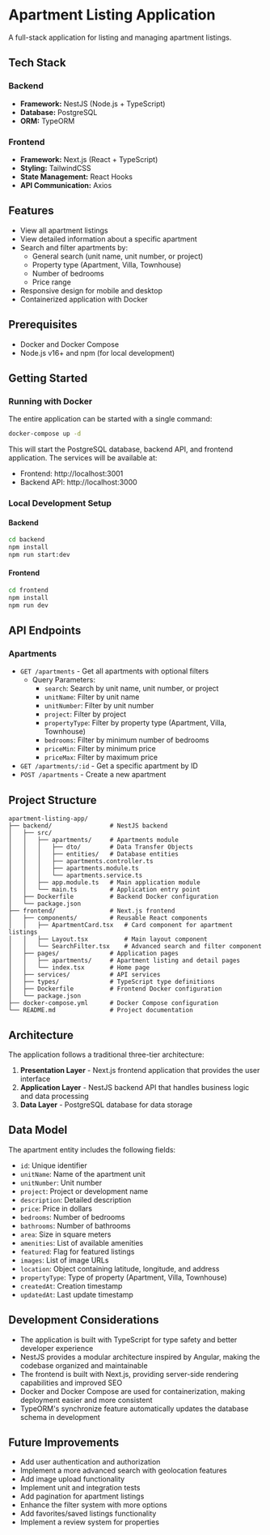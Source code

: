 # Apartment Listing Application

A full-stack application for listing and managing apartment listings.

## Tech Stack

### Backend

- **Framework:** NestJS (Node.js + TypeScript)
- **Database:** PostgreSQL
- **ORM:** TypeORM

### Frontend

- **Framework:** Next.js (React + TypeScript)
- **Styling:** TailwindCSS
- **State Management:** React Hooks
- **API Communication:** Axios

## Features

- View all apartment listings
- View detailed information about a specific apartment
- Search and filter apartments by:
  - General search (unit name, unit number, or project)
  - Property type (Apartment, Villa, Townhouse)
  - Number of bedrooms
  - Price range
- Responsive design for mobile and desktop
- Containerized application with Docker

## Prerequisites

- Docker and Docker Compose
- Node.js v16+ and npm (for local development)

## Getting Started

### Running with Docker

The entire application can be started with a single command:

```bash
docker-compose up -d
```

This will start the PostgreSQL database, backend API, and frontend application. The services will be available at:

- Frontend: http://localhost:3001
- Backend API: http://localhost:3000

### Local Development Setup

#### Backend

```bash
cd backend
npm install
npm run start:dev
```

#### Frontend

```bash
cd frontend
npm install
npm run dev
```

## API Endpoints

### Apartments

- `GET /apartments` - Get all apartments with optional filters
  - Query Parameters:
    - `search`: Search by unit name, unit number, or project
    - `unitName`: Filter by unit name
    - `unitNumber`: Filter by unit number
    - `project`: Filter by project
    - `propertyType`: Filter by property type (Apartment, Villa, Townhouse)
    - `bedrooms`: Filter by minimum number of bedrooms
    - `priceMin`: Filter by minimum price
    - `priceMax`: Filter by maximum price
- `GET /apartments/:id` - Get a specific apartment by ID
- `POST /apartments` - Create a new apartment

## Project Structure

```
apartment-listing-app/
├── backend/                # NestJS backend
│   ├── src/
│   │   ├── apartments/     # Apartments module
│   │   │   ├── dto/        # Data Transfer Objects
│   │   │   ├── entities/   # Database entities
│   │   │   ├── apartments.controller.ts
│   │   │   ├── apartments.module.ts
│   │   │   └── apartments.service.ts
│   │   ├── app.module.ts   # Main application module
│   │   └── main.ts         # Application entry point
│   ├── Dockerfile          # Backend Docker configuration
│   └── package.json
├── frontend/               # Next.js frontend
│   ├── components/         # Reusable React components
│   │   ├── ApartmentCard.tsx   # Card component for apartment listings
│   │   ├── Layout.tsx          # Main layout component
│   │   └── SearchFilter.tsx    # Advanced search and filter component
│   ├── pages/              # Application pages
│   │   ├── apartments/     # Apartment listing and detail pages
│   │   └── index.tsx       # Home page
│   ├── services/           # API services
│   ├── types/              # TypeScript type definitions
│   ├── Dockerfile          # Frontend Docker configuration
│   └── package.json
├── docker-compose.yml      # Docker Compose configuration
└── README.md               # Project documentation
```

## Architecture

The application follows a traditional three-tier architecture:

1. **Presentation Layer** - Next.js frontend application that provides the user interface
2. **Application Layer** - NestJS backend API that handles business logic and data processing
3. **Data Layer** - PostgreSQL database for data storage

## Data Model

The apartment entity includes the following fields:

- `id`: Unique identifier
- `unitName`: Name of the apartment unit
- `unitNumber`: Unit number
- `project`: Project or development name
- `description`: Detailed description
- `price`: Price in dollars
- `bedrooms`: Number of bedrooms
- `bathrooms`: Number of bathrooms
- `area`: Size in square meters
- `amenities`: List of available amenities
- `featured`: Flag for featured listings
- `images`: List of image URLs
- `location`: Object containing latitude, longitude, and address
- `propertyType`: Type of property (Apartment, Villa, Townhouse)
- `createdAt`: Creation timestamp
- `updatedAt`: Last update timestamp

## Development Considerations

- The application is built with TypeScript for type safety and better developer experience
- NestJS provides a modular architecture inspired by Angular, making the codebase organized and maintainable
- The frontend is built with Next.js, providing server-side rendering capabilities and improved SEO
- Docker and Docker Compose are used for containerization, making deployment easier and more consistent
- TypeORM's synchronize feature automatically updates the database schema in development

## Future Improvements

- Add user authentication and authorization
- Implement a more advanced search with geolocation features
- Add image upload functionality
- Implement unit and integration tests
- Add pagination for apartment listings
- Enhance the filter system with more options
- Add favorites/saved listings functionality
- Implement a review system for properties
